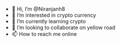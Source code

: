 - 👋 Hi, I’m @Niranjanh8
- 👀 I’m interested in crypto currency
- 🌱 I’m currently learning crypto
- 💞️ I’m looking to collaborate on yellow road
- 📫 How to reach me online

<!---
Niranjanh8/Niranjanh8 is a ✨ special ✨ repository because its `README.md` (this file) appears on your GitHub profile.
You can click the Preview link to take a look at your changes.
--->
